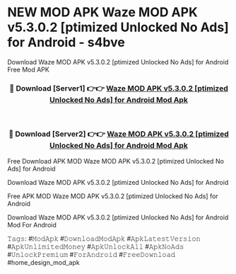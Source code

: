 # NEW MOD APK Waze MOD APK v5.3.0.2 [ptimized Unlocked No Ads] for Android - s4bve
Download Waze MOD APK v5.3.0.2 [ptimized Unlocked No Ads] for Android Free Mod APK

<div align="center">
<h3>🔴 Download [Server1] 👉👉 <a href="https://apk-comot.site?title=Waze_MOD_APK_v5.3.0.2_[ptimized_Unlocked_No_Ads]_for_Android">Waze MOD APK v5.3.0.2 [ptimized Unlocked No Ads] for Android Mod Apk</a></h3><br>

<h3>🔴 Download [Server2] 👉👉 <a href="https://apk-comot.site?title=Waze_MOD_APK_v5.3.0.2_[ptimized_Unlocked_No_Ads]_for_Android">Waze MOD APK v5.3.0.2 [ptimized Unlocked No Ads] for Android Mod Apk</a></h3>
</div>


Free Download APK MOD Waze MOD APK v5.3.0.2 [ptimized Unlocked No Ads] for Android

Download Waze MOD APK v5.3.0.2 [ptimized Unlocked No Ads] for Android 

Free APK MOD Waze MOD APK v5.3.0.2 [ptimized Unlocked No Ads] for Android 

Download Waze MOD APK v5.3.0.2 [ptimized Unlocked No Ads] for Android Mod For Android

𝚃𝚊𝚐𝚜: #𝙼𝚘𝚍𝙰𝚙𝚔 #𝙳𝚘𝚠𝚗𝚕𝚘𝚊𝚍𝙼𝚘𝚍𝙰𝚙𝚔 #𝙰𝚙𝚔𝙻𝚊𝚝𝚎𝚜𝚝𝚅𝚎𝚛𝚜𝚒𝚘𝚗 #𝙰𝚙𝚔𝚄𝚗𝚕𝚒𝚖𝚒𝚝𝚎𝚍𝙼𝚘𝚗𝚎𝚢 #𝙰𝚙𝚔𝚄𝚗𝚕𝚘𝚌𝚔𝙰𝚕𝚕 #𝙰𝚙𝚔𝙽𝚘𝙰𝚍𝚜 #𝚄𝚗𝚕𝚘𝚌𝚔𝙿𝚛𝚎𝚖𝚒𝚞𝚖 #𝙵𝚘𝚛𝙰𝚗𝚍𝚛𝚘𝚒𝚍 #𝙵𝚛𝚎𝚎𝙳𝚘𝚠𝚗𝚕𝚘𝚊𝚍 #home_design_mod_apk